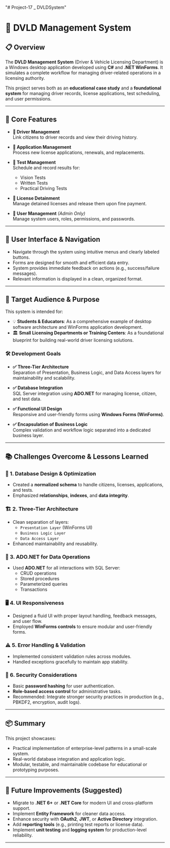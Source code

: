 "# Project-17 _ DVLDSystem" 

# 🛂 DVLD Management System

## 📋 Overview

The **DVLD Management System** (Driver & Vehicle Licensing Department) is a Windows desktop application developed using **C#** and **.NET WinForms**. It simulates a complete workflow for managing driver-related operations in a licensing authority.

This project serves both as an **educational case study** and a **foundational system** for managing driver records, license applications, test scheduling, and user permissions.

---

## 🚦 Core Features

- **🧾 Driver Management**  
  Link citizens to driver records and view their driving history.

- **📑 Application Management**  
  Process new license applications, renewals, and replacements.

- **🧪 Test Management**  
  Schedule and record results for:
  - Vision Tests
  - Written Tests
  - Practical Driving Tests

- **📛 License Detainment**  
  Manage detained licenses and release them upon fine payment.

- **👥 User Management** *(Admin Only)*  
  Manage system users, roles, permissions, and passwords.

---

## 🧭 User Interface & Navigation

- Navigate through the system using intuitive menus and clearly labeled buttons.
- Forms are designed for smooth and efficient data entry.
- System provides immediate feedback on actions (e.g., success/failure messages).
- Relevant information is displayed in a clean, organized format.

---

## 🎯 Target Audience & Purpose

This system is intended for:

- 💡 **Students & Educators**: As a comprehensive example of desktop software architecture and WinForms application development.
- 🏛️ **Small Licensing Departments or Training Centers**: As a foundational blueprint for building real-world driver licensing solutions.

### 🛠 Development Goals

- **✅ Three-Tier Architecture**  
  Separation of Presentation, Business Logic, and Data Access layers for maintainability and scalability.

- **✅ Database Integration**  
  SQL Server integration using **ADO.NET** for managing license, citizen, and test data.

- **✅ Functional UI Design**  
  Responsive and user-friendly forms using **Windows Forms (WinForms)**.

- **✅ Encapsulation of Business Logic**  
  Complex validation and workflow logic separated into a dedicated business layer.

---

## 📚 Challenges Overcome & Lessons Learned

### 📐 1. Database Design & Optimization
- Created a **normalized schema** to handle citizens, licenses, applications, and tests.
- Emphasized **relationships**, **indexes**, and **data integrity**.

### 🏗 2. Three-Tier Architecture
- Clean separation of layers:
  - `Presentation Layer` (WinForms UI)
  - `Business Logic Layer`
  - `Data Access Layer`
- Enhanced maintainability and reusability.

### 🔄 3. ADO.NET for Data Operations
- Used **ADO.NET** for all interactions with SQL Server:
  - CRUD operations
  - Stored procedures
  - Parameterized queries
  - Transactions

### 🖥 4. UI Responsiveness
- Designed a fluid UI with proper layout handling, feedback messages, and user flow.
- Employed **WinForms controls** to ensure modular and user-friendly forms.

### ⚠️ 5. Error Handling & Validation
- Implemented consistent validation rules across modules.
- Handled exceptions gracefully to maintain app stability.

### 🔐 6. Security Considerations
- Basic **password hashing** for user authentication.
- **Role-based access control** for administrative tasks.
- Recommended: Integrate stronger security practices in production (e.g., PBKDF2, encryption, audit logs).

---

## 📦 Summary

This project showcases:

- Practical implementation of enterprise-level patterns in a small-scale system.
- Real-world database integration and application logic.
- Modular, testable, and maintainable codebase for educational or prototyping purposes.

---

## 🚀 Future Improvements (Suggested)

- Migrate to **.NET 6+** or **.NET Core** for modern UI and cross-platform support.
- Implement **Entity Framework** for cleaner data access.
- Enhance security with **OAuth2**, **JWT**, or **Active Directory** integration.
- Add **reporting tools** (e.g., printing test reports or license data).
- Implement **unit testing** and **logging system** for production-level reliability.

---
